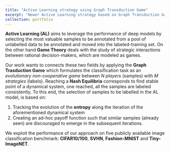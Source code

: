 ```yaml
---
title: "Active Learning strategy using Graph Transduction Game"
excerpt: "Newer Active Learning strategy based on Graph Transduction Game."
collection: portfolio
---
```


**Active Learning (AL)** aims to leverage the performance of deep models by selecting the most valuable samples to be annotated from a pool of unlabelled data to be annotated and moved into the labeled-training set. On the other hand **Game Theory** deals with the study of strategic interactions between rational decision-makers, which are modeled as games.

Our work wants to connects these two fields by applying the **Graph Trasduction Game** which formulates the classification task as an *evolutionary non-cooperative game* between *N players* (samples) with *M strategies* (labels). Reaching a **Nash Equilibria** corresponds to find stable point of a dynamical system, one reached, all the samples are labeled consistently. To this end, the selection of samples to be labelled in the AL model, is based on:

1. Tracking the evolution of the **entropy** along the iteration of the aforementioned dynamical system
2. Creating an ad-hoc payoff function such that similar samples (already seen) are discouraged to emerge in the subsequent iterations.

We exploit the performance of our approach on five publicly available image classification benchmark: **CIFAR10/100**, **SVHN**, **Fashion-MNIST** and **Tiny-ImageNET**.